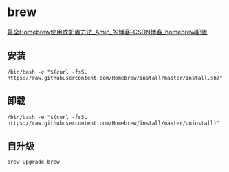 # brew

[最全Homebrew使用或配置方法_Amio_的博客-CSDN博客_homebrew配置](https://blog.csdn.net/Amio_/article/details/109694893)


## 安装
 ``` shell
/bin/bash -c "$(curl -fsSL https://raw.githubusercontent.com/Homebrew/install/master/install.sh)"
```


## 卸载
``` shell
/bin/bash -e "$(curl -fsSL https://raw.githubusercontent.com/Homebrew/install/master/uninstall)"
```

## 自升级
``` bash
brew upgrade brew
```
